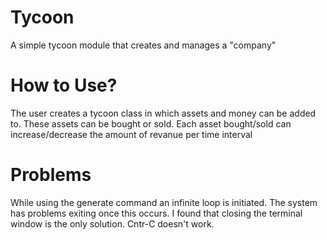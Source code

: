 # Tycoon
A simple tycoon module that creates and manages a "company"
# How to Use?
The user creates a tycoon class in which assets and money can be added to. These assets can be 
bought or sold. Each asset bought/sold can increase/decrease the amount of revanue per time interval
# Problems
While using the generate command an infinite loop is initiated. The system has problems exiting once this occurs.
I found that closing the terminal window is the only solution. Cntr-C doesn't work. 




	
	

